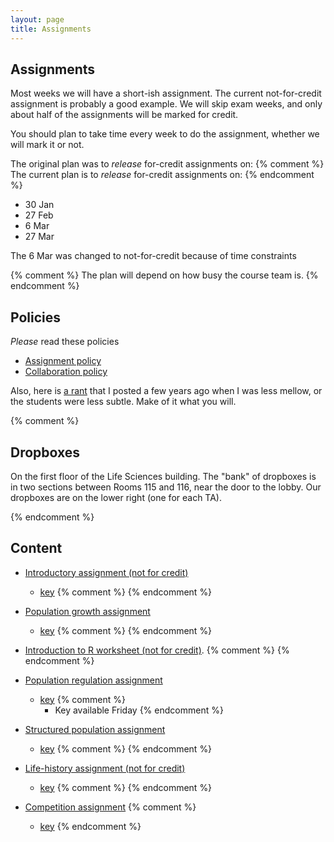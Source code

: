 ```yaml
---
layout: page
title: Assignments
---
```


## Assignments 

Most weeks we will have a short-ish assignment. The current not-for-credit assignment is probably a good example.  We will skip exam weeks, and only about half of the assignments will be marked for credit.

You should plan to take time every week to do the assignment, whether we will mark it or not.

The original plan was to _release_ for-credit assignments on:
{% comment %} 
The current plan is to _release_ for-credit assignments on:
{% endcomment %} 

* 30 Jan
* 27 Feb
* 6 Mar
* 27 Mar

The 6 Mar was changed to not-for-credit because of time constraints

{% comment %} 
The plan will depend on how busy the course team is.
{% endcomment %} 

## Policies

_Please_ read these policies

* [Assignment policy](/assignment_policy.html)
* [Collaboration policy](/Collaboration.html)

Also, here is [a rant](/rant.html) that I posted a few years ago when I was less mellow, or the students were less subtle. Make of it what you will.

{% comment %} 
## Dropboxes

On the first floor of the Life Sciences building. The "bank" of dropboxes is in two sections between Rooms 115 and 116, near the door to the lobby. Our dropboxes are on the lower right (one for each TA).

{% endcomment %} 

## Content

* [Introductory assignment (not for credit)](/materials/intro.asn.pdf)
  * [key](materials/intro.key.pdf)
{% comment %} 
{% endcomment %} 

* [Population growth assignment](/materials/pg.asn.pdf)
  * [key](materials/pg.key.pdf)
{% comment %} 
{% endcomment %} 

* [Introduction to R worksheet (not for credit)](/materials/r.export.html).
{% comment %} 
{% endcomment %} 

* [Population regulation assignment](materials/regulation.asn.pdf)
  * [key](/materials/regulation.key.pdf)
{% comment %} 
	* Key available Friday
{% endcomment %} 

* [Structured population assignment](/materials/structure.asn.pdf)
  * [key](/materials/structure.key.pdf)
{% comment %} 
{% endcomment %} 

* [Life-history assignment (not for credit)](/materials/life_history.asn.pdf)
  * [key](/materials/life_history.key.pdf)
{% comment %} 
{% endcomment %} 

* [Competition assignment](/materials/competition.asn.pdf)
{% comment %} 
  * [key](/materials/competition.key.pdf)
{% endcomment %} 
